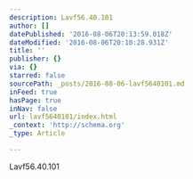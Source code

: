 ```yaml
---
description: Lavf56.40.101
author: []
datePublished: '2016-08-06T20:13:59.018Z'
dateModified: '2016-08-06T20:10:28.931Z'
title: ''
publisher: {}
via: {}
starred: false
sourcePath: _posts/2016-08-06-lavf5640101.md
inFeed: true
hasPage: true
inNav: false
url: lavf5640101/index.html
_context: 'http://schema.org'
_type: Article

---
```

Lavf56.40.101